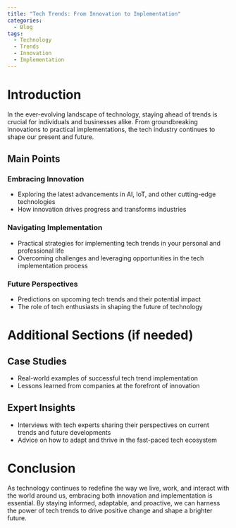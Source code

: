 ```yaml
---
title: "Tech Trends: From Innovation to Implementation"
categories:
  - Blog
tags:
  - Technology
  - Trends
  - Innovation
  - Implementation
---
```


# Introduction
In the ever-evolving landscape of technology, staying ahead of trends is crucial for individuals and businesses alike. From groundbreaking innovations to practical implementations, the tech industry continues to shape our present and future.

## Main Points
### Embracing Innovation
- Exploring the latest advancements in AI, IoT, and other cutting-edge technologies
- How innovation drives progress and transforms industries

### Navigating Implementation
- Practical strategies for implementing tech trends in your personal and professional life
- Overcoming challenges and leveraging opportunities in the tech implementation process

### Future Perspectives
- Predictions on upcoming tech trends and their potential impact
- The role of tech enthusiasts in shaping the future of technology

# Additional Sections (if needed)
## Case Studies
- Real-world examples of successful tech trend implementation
- Lessons learned from companies at the forefront of innovation

## Expert Insights
- Interviews with tech experts sharing their perspectives on current trends and future developments
- Advice on how to adapt and thrive in the fast-paced tech ecosystem

# Conclusion
As technology continues to redefine the way we live, work, and interact with the world around us, embracing both innovation and implementation is essential. By staying informed, adaptable, and proactive, we can harness the power of tech trends to drive positive change and shape a brighter future.